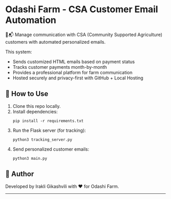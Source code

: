 # Odashi Farm - CSA Customer Email Automation

🚜📬 Manage communication with CSA (Community Supported Agriculture) customers with automated personalized emails.

This system:
- Sends customized HTML emails based on payment status
- Tracks customer payments month-by-month
- Provides a professional platform for farm communication
- Hosted securely and privacy-first with GitHub + Local Hosting

## 🚀 How to Use

1. Clone this repo locally.
2. Install dependencies:
    ```
    pip install -r requirements.txt
    ```
3. Run the Flask server (for tracking):
    ```
    python3 tracking_server.py
    ```
4. Send personalized customer emails:
    ```
    python3 main.py
    ```

## 👤 Author

Developed by Irakli Gikashvili with ❤️ for Odashi Farm.

---
